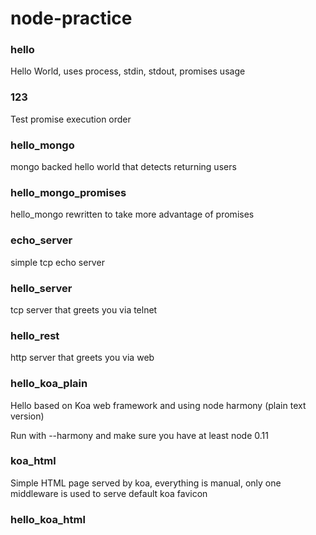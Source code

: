 node-practice
=============

### hello

Hello World, uses process, stdin, stdout, promises usage

### 123

Test promise execution order

### hello_mongo

mongo backed hello world that detects returning users

### hello_mongo_promises

hello_mongo rewritten to take more advantage of promises

### echo_server

simple tcp echo server

### hello_server

tcp server that greets you via telnet

### hello_rest

http server that greets you via web

### hello_koa_plain

Hello based on Koa web framework and using node harmony (plain text version)

Run with --harmony and make sure you have at least node 0.11

### koa_html

Simple HTML page served by koa, everything is manual, only one middleware is used to serve default koa favicon

### hello_koa_html
